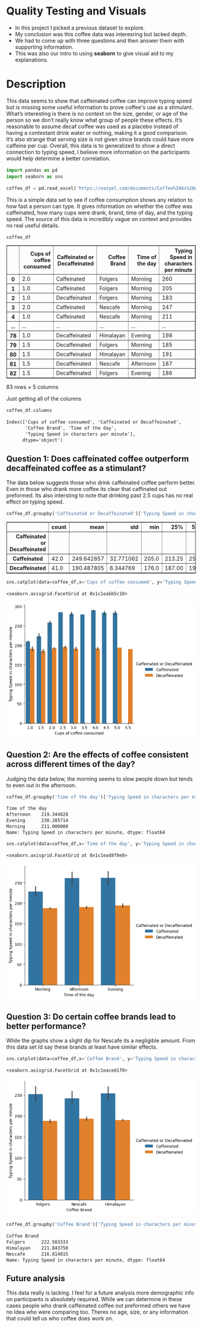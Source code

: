 # Quality Testing and Visuals

- In this project I picked a previous dataset to explore.
- My conclusion was this coffee data was interesring but lacked depth.
- We had to come up with three questions and then answer them with supporting information.
- This was also our intro to using **seaborn** to give visual aid to my explanations.

# Description

This data seems to show that caffeinated coffee can improve typing speed but is missing some useful information to prove coffee's use as a stimulant.  What’s interesting is there is no context on the size, gender, or age of the person so we don’t really know what group of people these effects. It’s reasonable to assume decaf coffee was used as a placebo instead of having a contestant drink water or nothing, making it a good comparison.  It’s also strange that serving size is not given since brands could have more caffeine per cup. Overall, this data is to generalized to show a direct connection to typing speed, I believe more information on the participants would help determine a better correlation. 


```python
import pandas as pd
import seaborn as sns
```


```python
coffee_df = pd.read_excel('https://eazyml.com/documents/Coffee%20As%20A%20Stimulant%20-%20Training%20Data.xlsx')
```

This is a simple data set to see if coffee consumption shows any relation to how fast a person can type.
It gives information on whether the coffee was caffeinated, how many cups were drank, brand, time of day, and the typing speed. The source of this data is incredibly vague on context and provides no real useful details. 


```python
coffee_df
```




<div>
<style scoped>
    .dataframe tbody tr th:only-of-type {
        vertical-align: middle;
    }

    .dataframe tbody tr th {
        vertical-align: top;
    }

    .dataframe thead th {
        text-align: right;
    }
</style>
<table border="1" class="dataframe">
  <thead>
    <tr style="text-align: right;">
      <th></th>
      <th>Cups of coffee consumed</th>
      <th>Caffeinated or Decaffeinated</th>
      <th>Coffee Brand</th>
      <th>Time of the day</th>
      <th>Typing Speed in characters per minute</th>
    </tr>
  </thead>
  <tbody>
    <tr>
      <th>0</th>
      <td>2.0</td>
      <td>Caffeinated</td>
      <td>Folgers</td>
      <td>Morning</td>
      <td>260</td>
    </tr>
    <tr>
      <th>1</th>
      <td>1.0</td>
      <td>Caffeinated</td>
      <td>Folgers</td>
      <td>Morning</td>
      <td>205</td>
    </tr>
    <tr>
      <th>2</th>
      <td>1.0</td>
      <td>Decaffeinated</td>
      <td>Folgers</td>
      <td>Morning</td>
      <td>183</td>
    </tr>
    <tr>
      <th>3</th>
      <td>2.0</td>
      <td>Caffeinated</td>
      <td>Nescafe</td>
      <td>Morning</td>
      <td>247</td>
    </tr>
    <tr>
      <th>4</th>
      <td>1.0</td>
      <td>Caffeinated</td>
      <td>Nescafe</td>
      <td>Morning</td>
      <td>211</td>
    </tr>
    <tr>
      <th>...</th>
      <td>...</td>
      <td>...</td>
      <td>...</td>
      <td>...</td>
      <td>...</td>
    </tr>
    <tr>
      <th>78</th>
      <td>1.0</td>
      <td>Decaffeinated</td>
      <td>Himalayan</td>
      <td>Evening</td>
      <td>198</td>
    </tr>
    <tr>
      <th>79</th>
      <td>1.5</td>
      <td>Decaffeinated</td>
      <td>Folgers</td>
      <td>Morning</td>
      <td>185</td>
    </tr>
    <tr>
      <th>80</th>
      <td>1.5</td>
      <td>Decaffeinated</td>
      <td>Himalayan</td>
      <td>Morning</td>
      <td>191</td>
    </tr>
    <tr>
      <th>81</th>
      <td>1.5</td>
      <td>Decaffeinated</td>
      <td>Nescafe</td>
      <td>Afternoon</td>
      <td>187</td>
    </tr>
    <tr>
      <th>82</th>
      <td>1.5</td>
      <td>Decaffeinated</td>
      <td>Folgers</td>
      <td>Evening</td>
      <td>186</td>
    </tr>
  </tbody>
</table>
<p>83 rows × 5 columns</p>
</div>



Just getting all of the columns


```python
coffee_df.columns
```




    Index(['Cups of coffee consumed', 'Caffeinated or Decaffeinated',
           'Coffee Brand', 'Time of the day',
           'Typing Speed in characters per minute'],
          dtype='object')



## Question 1: Does caffeinated coffee outperform decaffeinated coffee as a stimulant?

The data below suggests those who drink caffeinated coffee perform better. Even in those who drank more coffee its clear that caffinated out preformed. Its also intersting to note that drinking past 2.5 cups has no real effect on typing speed.


```python
coffee_df.groupby('Caffeinated or Decaffeinated')['Typing Speed in characters per minute'].describe()
```




<div>
<style scoped>
    .dataframe tbody tr th:only-of-type {
        vertical-align: middle;
    }

    .dataframe tbody tr th {
        vertical-align: top;
    }

    .dataframe thead th {
        text-align: right;
    }
</style>
<table border="1" class="dataframe">
  <thead>
    <tr style="text-align: right;">
      <th></th>
      <th>count</th>
      <th>mean</th>
      <th>std</th>
      <th>min</th>
      <th>25%</th>
      <th>50%</th>
      <th>75%</th>
      <th>max</th>
    </tr>
    <tr>
      <th>Caffeinated or Decaffeinated</th>
      <th></th>
      <th></th>
      <th></th>
      <th></th>
      <th></th>
      <th></th>
      <th></th>
      <th></th>
    </tr>
  </thead>
  <tbody>
    <tr>
      <th>Caffeinated</th>
      <td>42.0</td>
      <td>249.642857</td>
      <td>32.771062</td>
      <td>205.0</td>
      <td>213.25</td>
      <td>257.5</td>
      <td>282.75</td>
      <td>291.0</td>
    </tr>
    <tr>
      <th>Decaffeinated</th>
      <td>41.0</td>
      <td>190.487805</td>
      <td>6.344769</td>
      <td>176.0</td>
      <td>187.00</td>
      <td>190.0</td>
      <td>194.00</td>
      <td>214.0</td>
    </tr>
  </tbody>
</table>
</div>




```python
sns.catplot(data=coffee_df,x='Cups of coffee consumed', y='Typing Speed in characters per minute',kind='bar', hue='Caffeinated or Decaffeinated',)
```




    <seaborn.axisgrid.FacetGrid at 0x1c1eabb5c10>




    
![png](output_13_1.png)
    


## Question 2: Are the effects of coffee consistent across different times of the day?

Judging the data below, the morning seems to slow people down but tends to even out in the afternoon.


```python
coffee_df.groupby('Time of the day')['Typing Speed in characters per minute'].mean()
```




    Time of the day
    Afternoon    219.344828
    Evening      230.285714
    Morning      211.000000
    Name: Typing Speed in characters per minute, dtype: float64




```python
sns.catplot(data=coffee_df,x='Time of the day', y='Typing Speed in characters per minute',kind='bar', hue='Caffeinated or Decaffeinated')
```




    <seaborn.axisgrid.FacetGrid at 0x1c1ead8f0e0>




    
![png](output_17_1.png)
    


## Question 3: Do certain coffee brands lead to better performance?

While the graphs show a slight dip for Nescafe its a negligible amount. From this data set Id say these brands at least have similar effects.


```python
sns.catplot(data=coffee_df,x='Coffee Brand', y='Typing Speed in characters per minute',kind='bar', hue='Caffeinated or Decaffeinated')
```




    <seaborn.axisgrid.FacetGrid at 0x1c1eaced1f0>




    
![png](output_20_1.png)
    



```python
coffee_df.groupby('Coffee Brand')['Typing Speed in characters per minute'].mean()
```




    Coffee Brand
    Folgers      222.583333
    Himalayan    221.843750
    Nescafe      216.814815
    Name: Typing Speed in characters per minute, dtype: float64



## Future analysis 

This data really is lacking.  I feel for a future analysis more demographic info on participants is absolutely required.  While we can determine in these cases people who drank caffeinated coffee out preformed others we have no Idea who were comparing too.  Theres no age, size, or any information that could tell us who coffee does work on.  


```python

```
